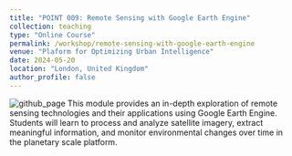```yaml
---
title: "POINT 009: Remote Sensing with Google Earth Engine"
collection: teaching
type: "Online Course"
permalink: /workshop/remote-sensing-with-google-earth-engine
venue: "Plaform for Optimizing Urban Intelligence"
date: 2024-05-20
location: "London, United Kingdom"
author_profile: false
---
```


![github_page](https://www.dropbox.com/scl/fi/1e9f0s9kcq4jrbgco7qx1/google-earth-engine2.png?rlkey=ee8krzyf90hkxhpkihoik376x&raw=1)
This module provides an in-depth exploration of remote sensing technologies and their applications using Google Earth Engine. Students will learn to process and analyze satellite imagery, extract meaningful information, and monitor environmental changes over time in the planetary scale platform.


